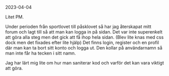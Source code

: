 2023-04-04

Litet PM.

Under perioden från sportlovet till påsklovet så har jag återskapat mitt forum och lagt till så att man kan logga in på sidan. Det var inte superenkelt att göra alla steg men det gick att få ihop hela sidan. (Blev lite knas med css dock men det fixades efter lite hjälp) Det finns login, register och en profil där man kan ta bort sitt konto och logga ut. Den kollar på användarnamn så man inte får ha tecken i sitt namn. 

Jag har lärt mig lite om hur man saniterar kod och varför det kan vara viktigt att göra.